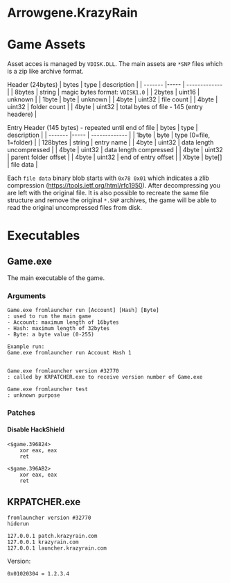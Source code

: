 Arrowgene.KrazyRain
===

# Game Assets
Asset acces is managed by `VDISK.DLL`.
The main assets are `*SNP` files which is a zip like archive format.

Header (24bytes)
| bytes  | type   | description |
| ------- |----- | ------------- |
| 8bytes | string | magic bytes format: `VDISK1.0` |
| 2bytes | uint16 | unknown |
| 1byte  | byte   | unknown |
| 4byte  | uint32 | file count |
| 4byte  | uint32 | folder count |
| 4byte  | uint32 | total bytes of file - 145 (entry headere) |

Entry Header (145 bytes) - repeated until end of file
| bytes  | type   | description |
| ------- |----- | ------------- |
| 1byte  | byte   | type (0=file, 1=folder) |
| 128bytes | string | entry name |
| 4byte  | uint32 | data length uncompressed |
| 4byte  | uint32 | data length compressed |
| 4byte  | uint32 | parent folder offset |
| 4byte  | uint32 | end of entry offset |
| Xbyte  | byte[] | file data |

Each `file data` binary blob starts with `0x78 0x01` which indicates a zlib compression (https://tools.ietf.org/html/rfc1950).
After decompressing you are left with the original file.
It is also possible to recreate the same file structure and remove the original `*.SNP` archives, the game will be able to read the original uncompressed files from disk.


# Executables

## Game.exe
The main executable of the game.

### Arguments
```
Game.exe fromlauncher run [Account] [Hash] [Byte]
: used to run the main game
- Account: maximum length of 16bytes
- Hash: maximum length of 32bytes
- Byte: a byte value (0-255)

Example run: 
Game.exe fromlauncher run Account Hash 1


Game.exe fromlauncher version #32770
: called by KRPATCHER.exe to receive version number of Game.exe

Game.exe fromlauncher test
: unknown purpose
```
### Patches
#### Disable HackShield
```
<$game.396824>
	xor eax, eax
	ret

<$game.396AB2>
	xor eax, eax
	ret
```
## KRPATCHER.exe
```
fromlauncher version #32770
hiderun
```
```
127.0.0.1 patch.krazyrain.com
127.0.0.1 krazyrain.com
127.0.0.1 launcher.krazyrain.com
```


Version:
```
0x01020304 = 1.2.3.4
```

